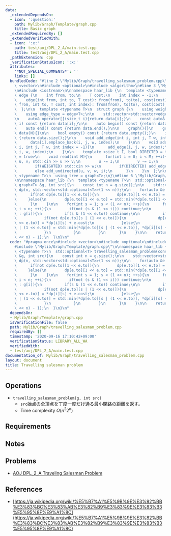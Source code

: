 ```yaml
---
data:
  _extendedDependsOn:
  - icon: ':question:'
    path: Mylib/Graph/Template/graph.cpp
    title: Basic graph
  _extendedRequiredBy: []
  _extendedVerifiedWith:
  - icon: ':x:'
    path: test/aoj/DPL_2_A/main.test.cpp
    title: test/aoj/DPL_2_A/main.test.cpp
  _pathExtension: cpp
  _verificationStatusIcon: ':x:'
  attributes:
    '*NOT_SPECIAL_COMMENTS*': ''
    links: []
  bundledCode: "#line 2 \"Mylib/Graph/travelling_salesman_problem.cpp\"\n#include\
    \ <vector>\n#include <optional>\n#include <algorithm>\n#line 3 \"Mylib/Graph/Template/graph.cpp\"\
    \n#include <iostream>\n\nnamespace haar_lib {\n  template <typename T>\n  struct\
    \ edge {\n    int from, to;\n    T cost;\n    int index = -1;\n    edge(){}\n\
    \    edge(int from, int to, T cost): from(from), to(to), cost(cost){}\n    edge(int\
    \ from, int to, T cost, int index): from(from), to(to), cost(cost), index(index){}\n\
    \  };\n\n  template <typename T>\n  struct graph {\n    using weight_type = T;\n\
    \    using edge_type = edge<T>;\n\n    std::vector<std::vector<edge<T>>> data;\n\
    \n    auto& operator[](size_t i){return data[i];}\n    const auto& operator[](size_t\
    \ i) const {return data[i];}\n\n    auto begin() const {return data.begin();}\n\
    \    auto end() const {return data.end();}\n\n    graph(){}\n    graph(int N):\
    \ data(N){}\n\n    bool empty() const {return data.empty();}\n    int size() const\
    \ {return data.size();}\n\n    void add_edge(int i, int j, T w, int index = -1){\n\
    \      data[i].emplace_back(i, j, w, index);\n    }\n\n    void add_undirected(int\
    \ i, int j, T w, int index = -1){\n      add_edge(i, j, w, index);\n      add_edge(j,\
    \ i, w, index);\n    }\n\n    template <size_t I, bool DIRECTED = true, bool WEIGHTED\
    \ = true>\n    void read(int M){\n      for(int i = 0; i < M; ++i){\n        int\
    \ u, v; std::cin >> u >> v;\n        u -= I;\n        v -= I;\n        T w = 1;\n\
    \        if(WEIGHTED) std::cin >> w;\n        if(DIRECTED) add_edge(u, v, w, i);\n\
    \        else add_undirected(u, v, w, i);\n      }\n    }\n  };\n\n  template\
    \ <typename T>\n  using tree = graph<T>;\n}\n#line 6 \"Mylib/Graph/travelling_salesman_problem.cpp\"\
    \n\nnamespace haar_lib {\n  template <typename T>\n  std::optional<T> travelling_salesman_problem(const\
    \ graph<T> &g, int src){\n    const int n = g.size();\n\n    std::vector<std::vector<std::optional<T>>>\
    \ dp(n, std::vector<std::optional<T>>(1 << n));\n\n    for(auto &e : g[src]){\n\
    \      if(not dp[e.to][1 << e.to]){\n        dp[e.to][1 << e.to] = e.cost;\n \
    \     }else{\n        dp[e.to][1 << e.to] = std::min(*dp[e.to][1 << e.to], e.cost);\n\
    \      }\n    }\n\n    for(int s = 1; s < (1 << n); ++s){\n      for(int i = 0;\
    \ i < n; ++i){\n        if(not (s & (1 << i))) continue;\n\n        for(auto &e\
    \ : g[i]){\n          if(s & (1 << e.to)) continue;\n\n          if(dp[i][s]){\n\
    \            if(not dp[e.to][s | (1 << e.to)]){\n              dp[e.to][s | (1\
    \ << e.to)] = *dp[i][s] + e.cost;\n            }else{\n              dp[e.to][s\
    \ | (1 << e.to)] = std::min(*dp[e.to][s | (1 << e.to)], *dp[i][s] + e.cost);\n\
    \            }\n          }\n        }\n      }\n    }\n\n    return dp[src][(1\
    \ << n) - 1];\n  }\n}\n"
  code: "#pragma once\n#include <vector>\n#include <optional>\n#include <algorithm>\n\
    #include \"Mylib/Graph/Template/graph.cpp\"\n\nnamespace haar_lib {\n  template\
    \ <typename T>\n  std::optional<T> travelling_salesman_problem(const graph<T>\
    \ &g, int src){\n    const int n = g.size();\n\n    std::vector<std::vector<std::optional<T>>>\
    \ dp(n, std::vector<std::optional<T>>(1 << n));\n\n    for(auto &e : g[src]){\n\
    \      if(not dp[e.to][1 << e.to]){\n        dp[e.to][1 << e.to] = e.cost;\n \
    \     }else{\n        dp[e.to][1 << e.to] = std::min(*dp[e.to][1 << e.to], e.cost);\n\
    \      }\n    }\n\n    for(int s = 1; s < (1 << n); ++s){\n      for(int i = 0;\
    \ i < n; ++i){\n        if(not (s & (1 << i))) continue;\n\n        for(auto &e\
    \ : g[i]){\n          if(s & (1 << e.to)) continue;\n\n          if(dp[i][s]){\n\
    \            if(not dp[e.to][s | (1 << e.to)]){\n              dp[e.to][s | (1\
    \ << e.to)] = *dp[i][s] + e.cost;\n            }else{\n              dp[e.to][s\
    \ | (1 << e.to)] = std::min(*dp[e.to][s | (1 << e.to)], *dp[i][s] + e.cost);\n\
    \            }\n          }\n        }\n      }\n    }\n\n    return dp[src][(1\
    \ << n) - 1];\n  }\n}\n"
  dependsOn:
  - Mylib/Graph/Template/graph.cpp
  isVerificationFile: false
  path: Mylib/Graph/travelling_salesman_problem.cpp
  requiredBy: []
  timestamp: '2020-09-16 17:10:42+09:00'
  verificationStatus: LIBRARY_ALL_WA
  verifiedWith:
  - test/aoj/DPL_2_A/main.test.cpp
documentation_of: Mylib/Graph/travelling_salesman_problem.cpp
layout: document
title: Travelling salesman problem
---
```


## Operations

- `travelling_salesman_problem(g, int src)`
	- `src`始点の全頂点を丁度一度だけ通る最小閉路の距離を返す。
	- Time complexity $O(n^2 2^n)$

## Requirements

## Notes

## Problems

- [AOJ DPL_2_A Traveling Salesman Problem](http://judge.u-aizu.ac.jp/onlinejudge/description.jsp?id=DPL_2_A)

## References

- [https://ja.wikipedia.org/wiki/%E5%B7%A1%E5%9B%9E%E3%82%BB%E3%83%BC%E3%83%AB%E3%82%B9%E3%83%9E%E3%83%B3%E5%95%8F%E9%A1%8C](https://ja.wikipedia.org/wiki/%E5%B7%A1%E5%9B%9E%E3%82%BB%E3%83%BC%E3%83%AB%E3%82%B9%E3%83%9E%E3%83%B3%E5%95%8F%E9%A1%8C)
